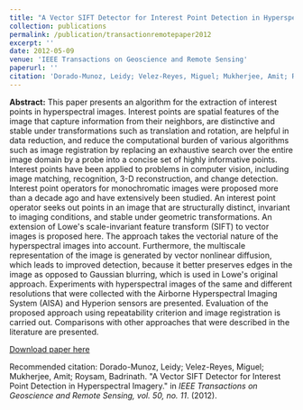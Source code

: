 ```yaml
---
title: "A Vector SIFT Detector for Interest Point Detection in Hyperspectral Imagery"
collection: publications
permalink: /publication/transactionremotepaper2012
excerpt: ''
date: 2012-05-09
venue: 'IEEE Transactions on Geoscience and Remote Sensing'
paperurl: ''
citation: 'Dorado-Munoz, Leidy; Velez-Reyes, Miguel; Mukherjee, Amit; Roysam, Badrinath. &quot;A Vector SIFT Detector for Interest Point Detection in Hyperspectral Imagery.&quot; in <i>IEEE Transactions on Geoscience and Remote Sensing, vol. 50, no. 11</i>. (2012).'
---
```

**Abstract:** This paper presents an algorithm for the extraction of interest points in hyperspectral images. Interest points are spatial features of the image that capture information from their neighbors, are distinctive and stable under transformations such as translation and rotation, are helpful in data reduction, and reduce the computational burden of various algorithms such as image registration by replacing an exhaustive search over the entire image domain by a probe into a concise set of highly informative points. Interest points have been applied to problems in computer vision, including image matching, recognition, 3-D reconstruction, and change detection. Interest point operators for monochromatic images were proposed more than a decade ago and have extensively been studied. An interest point operator seeks out points in an image that are structurally distinct, invariant to imaging conditions, and stable under geometric transformations. An extension of Lowe's scale-invariant feature transform (SIFT) to vector images is proposed here. The approach takes the vectorial nature of the hyperspectral images into account. Furthermore, the multiscale representation of the image is generated by vector nonlinear diffusion, which leads to improved detection, because it better preserves edges in the image as opposed to Gaussian blurring, which is used in Lowe's original approach. Experiments with hyperspectral images of the same and different resolutions that were collected with the Airborne Hyperspectral Imaging System (AISA) and Hyperion sensors are presented. Evaluation of the proposed approach using repeatability criterion and image registration is carried out. Comparisons with other approaches that were described in the literature are presented.

[Download paper here](https://doi.org/10.1109/TGRS.2012.2191791)

Recommended citation: Dorado-Munoz, Leidy; Velez-Reyes, Miguel; Mukherjee, Amit; Roysam, Badrinath. &quot;A Vector SIFT Detector for Interest Point Detection in Hyperspectral Imagery.&quot; in <i>IEEE Transactions on Geoscience and Remote Sensing, vol. 50, no. 11</i>. (2012).